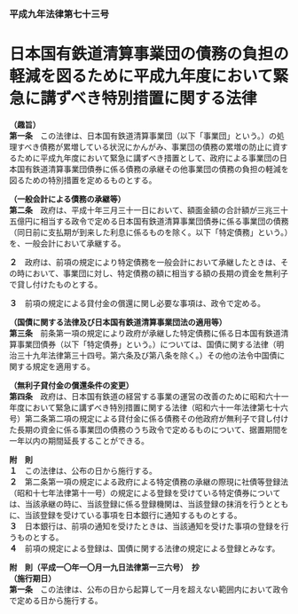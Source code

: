 ### 平成九年法律第七十三号  
# 日本国有鉄道清算事業団の債務の負担の軽減を図るために平成九年度において緊急に講ずべき特別措置に関する法律  
  
**（趣旨）**  
**第一条**　この法律は、日本国有鉄道清算事業団（以下「事業団」という。）の処理すべき債務が累増している状況にかんがみ、事業団の債務の累増の防止に資するために平成九年度において緊急に講ずべき措置として、政府による事業団の日本国有鉄道清算事業団債券に係る債務の承継その他事業団の債務の負担の軽減を図るための特別措置を定めるものとする。  
  
**（一般会計による債務の承継等）**  
**第二条**　政府は、平成十年三月三十一日において、額面金額の合計額が三兆三十五億円に相当する政令で定める日本国有鉄道清算事業団債券に係る事業団の債務（同日前に支払期が到来した利息に係るものを除く。以下「特定債務」という。）を、一般会計において承継する。  
  
**２**　政府は、前項の規定により特定債務を一般会計において承継したときは、その時において、事業団に対し、特定債務の額に相当する額の長期の資金を無利子で貸し付けたものとする。  
  
**３**　前項の規定による貸付金の償還に関し必要な事項は、政令で定める。  
  
**（国債に関する法律及び日本国有鉄道清算事業団法の適用等）**  
**第三条**　前条第一項の規定により政府が承継した特定債務に係る日本国有鉄道清算事業団債券（以下「特定債券」という。）については、国債に関する法律（明治三十九年法律第三十四号。第六条及び第八条を除く。）その他の法令中国債に関する規定を適用する。  
  
**（無利子貸付金の償還条件の変更）**  
**第四条**　政府は、日本国有鉄道の経営する事業の運営の改善のために昭和六十一年度において緊急に講ずべき特別措置に関する法律（昭和六十一年法律第七十六号）第二条第二項の規定による貸付金に係る債務その他政府が無利子で貸し付けた長期の資金に係る事業団の債務のうち政令で定めるものについて、据置期間を一年以内の期間延長することができる。  
  
**附　則**  
**１**　この法律は、公布の日から施行する。  
**２**　第二条第一項の規定による政府による特定債務の承継の際現に社債等登録法（昭和十七年法律第十一号）の規定による登録を受けている特定債券については、当該承継の時に、当該登録に係る登録機関は、当該登録の抹消を行うとともに、当該登録を受けている事項を日本銀行に通知するものとする。  
**３**　日本銀行は、前項の通知を受けたときは、当該通知を受けた事項の登録を行うものとする。  
**４**　前項の規定による登録は、国債に関する法律の規定による登録とみなす。  
  
**附　則（平成一〇年一〇月一九日法律第一三六号）　抄**  
**（施行期日）**  
**第一条**　この法律は、公布の日から起算して一月を超えない範囲内において政令で定める日から施行する。  
  
